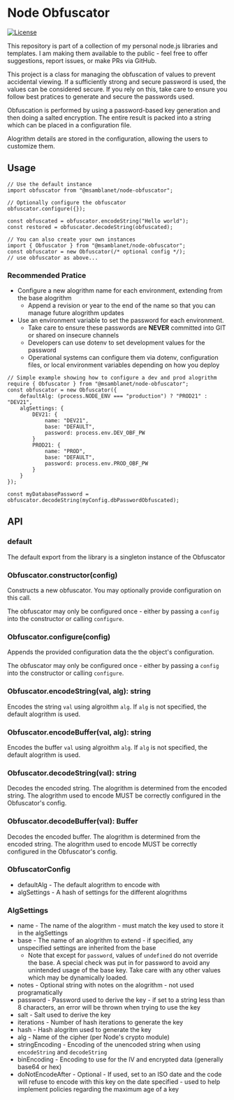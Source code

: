 # Node Obfuscator
[![License](https://img.shields.io/badge/License-Apache%202.0-blue.svg)](https://opensource.org/licenses/Apache-2.0)

This repository is part of a collection of my personal node.js libraries and templates.  I am making them available to the public - feel free to offer suggestions, report issues, or make PRs via GitHub.

This project is a class for managing the obfuscation of values to prevent accidental viewing.  If a sufficiently strong and secure password is used, the values can be considered secure.  If you rely on this, take care to ensure you follow best pratices to generate and secure the passwords used.

Obfuscation is performed by using a password-based key generation and then doing a salted encryption.  The entire result is packed into a string which can be placed in a configuration file.

Alogrithm details are stored in the configuration, allowing the users to customize them.

## Usage

```
// Use the default instance
import obfuscator from "@msamblanet/node-obfuscator";

// Optionally configure the obfuscator
obfuscator.configure({});

const obfuscated = obfuscator.encodeString("Hello world");
const restored = obfuscator.decodeString(obfuscated);

// You can also create your own instances
import { Obfuscator } from "@msamblanet/node-obfuscator";
const obfuscator = new Obfuscator(/* optional config */);
// use obfuscator as above...
```

### Recommended Pratice

- Configure a new alogrithm name for each environment, extending from the base alogrithm
    - Append a revision or year to the end of the name so that you can manage future alogrithm updates
- Use an environment variable to set the password for each environment.
    - Take care to ensure these passwords are **NEVER** committed into GIT or shared on insecure channels
    - Developers can use dotenv to set development values for the password
    - Operational systems can configure them via dotenv, configuration files, or local environment variables depending on how you deploy

```
// Simple example showing how to configure a dev and prod alogrithm
require { Obfuscator } from "@msamblanet/node-obfuscator";
const obfuscator = new Obfuscator({
    defaultAlg: (process.NODE_ENV === "production") ? "PROD21" : "DEV21",
    algSettings: {
        DEV21: {
            name: "DEV21",
            base: "DEFAULT",
            password: process.env.DEV_OBF_PW
        }
        PROD21: {
            name: "PROD",
            base: "DEFAULT",
            password: process.env.PROD_OBF_PW
        }
    }
});

const myDatabasePassword = obfuscator.decodeString(myConfig.dbPasswordObfuscated);
```

## API

### default

The default export from the library is a singleton instance of the Obfuscator

### Obfuscator.constructor(config)

Constructs a new obfuscator.  You may optionally provide configuration on this call.

The obfuscator may only be configured once - either by passing a ```config``` into the constructor or calling ```configure```.

### Obfuscator.configure(config)

Appends the provided configuration data the the object's configuration.

The obfuscator may only be configured once - either by passing a ```config``` into the constructor or calling ```configure```.

### Obfuscator.encodeString(val, alg): string

Encodes the string ```val``` using algroithm ```alg```.  If ```alg``` is not specified, the default alogrithm is used.

### Obfuscator.encodeBuffer(val, alg): string

Encodes the buffer ```val``` using algroithm ```alg```.  If ```alg``` is not specified, the default alogrithm is used.

### Obfuscator.decodeString(val): string

Decodes the encoded string.  The alogrithm is determined from the encoded string.  The alogrithm used to encode MUST be correctly configured in the Obfuscator's config.

### Obfuscator.decodeBuffer(val): Buffer

Decodes the encoded buffer.  The alogrithm is determined from the encoded string.  The alogrithm used to encode MUST be correctly configured in the Obfuscator's config.

### ObfuscatorConfig

- defaultAlg - The default alogrithm to encode with
- algSettings - A hash of settings for the different alogrithms

### AlgSettings

- name - The name of the alogrithm - must match the key used to store it in the algSettings
- base - The name of an alogrithm to extend - if specified, any unspecified settings are inherited from the base
    - Note that except for ```password```, values of ```undefined``` do not override the base.  A special check was put in for password to avoid any unintended usage of the base key.  Take care with any other values which may be dynamically loaded.
- notes - Optional string with notes on the alogrithm - not used programatically
- password - Password used to derive the key - if set to a string less than 8 characters, an error will be thrown when trying to use the key
- salt - Salt used to derive the key
- iterations - Number of hash iterations to generate the key
- hash - Hash alogritm used to generate the key
- alg - Name of the cipher (per Node's crypto module)
- stringEncoding - Encoding of the unencoded string when using ```encodeString``` and ```decodeString```
- binEncoding - Encoding to use for the IV and encrypted data (generally base64 or hex)
- doNotEncodeAfter - Optional - If used, set to an ISO date and the code will refuse to encode with this key on the date specified - used to help implement policies regarding the maximum age of a key
